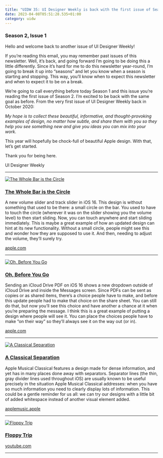 ```yaml
---
title: "UIDW 35: UI Designer Weekly is back with the first issue of Season 2."
date: 2023-04-08T05:51:28.535+01:00
category: uidw
---
```


### Season 2, Issue 1

Hello and welcome back to another issue of UI Designer Weekly!

If you’re reading this email, you may remember past issues of this newsletter. Well, it’s back, and going forward I’m going to be doing this a little differently. Since it’s hard for me to do this newsletter year-round, I’m going to break it up into “seasons” and let you know when a season is starting and stopping. This way, you’ll know when to expect this newsletter and when to expect it to be on a break.

We’re going to call everything before today Season 1 and this issue you’re reading the first issue of Season 2\. I’m excited to be back with the same goal as before. From the very first issue of UI Designer Weekly back in October 2020:

_My hope is to collect these beautiful, informative, and thought-provoking examples of design, no matter how subtle, and share them with you so they help you see something new and give you ideas you can mix into your work._

This year will hopefully be chock-full of beautiful Apple design. With that, let’s get started.

Thank you for being here.

 UI Designer Weekly 

---

[![](https://assets.sahandnayebaziz.org/the-whole-bar-is-the-circle.jpeg "The Whole Bar is the Circle")](https://cur.at/WFGLUcc?m=web) 

### [The Whole Bar is the Circle](https://cur.at/WFGLUcc?m=web)

A new volume slider and track slider in iOS 16\. This design is without something that used to be there: a small circle on the bar. You used to have to touch the circle (wherever it was on the slider showing you the volume level) to then start sliding. Now, you can touch anywhere and start sliding immediately. This is maybe a great example of how an updated design can hint at its new functionality. Without a small circle, people might see this and wonder how they are supposed to use it. And then, needing to adjust the volume, they’ll surely try.

[apple.com](https://cur.at/WFGLUcc?m=web) 

---

[![](https://assets.sahandnayebaziz.org/oh-before-you-go.jpeg "Oh, Before You Go")](https://cur.at/EWSEOLh?m=web) 

### [Oh, Before You Go](https://cur.at/EWSEOLh?m=web)

Sending an iCloud Drive PDF on iOS 16 shows a new dropdown outside of iCloud Drive and inside the Messages screen. Since PDFs can be sent as copies or as shared items, there’s a choice people have to make, and before this update people had to make that choice on the share sheet. You can still do that, but now you’ll see this choice and have another a chance at it when you’re preparing the message. I think this is a great example of putting a design where people will see it. You can place the choices people have to make “on their way” so they’ll always see it on the way out (or in).

[apple.com](https://cur.at/EWSEOLh?m=web) 

---

[![](https://assets.sahandnayebaziz.org/a-classical-separation.jpeg "A Classical Separation")](https://cur.at/Jy2ioKW?m=web) 

### [A Classical Separation](https://cur.at/Jy2ioKW?m=web)

Apple Musical Classical features a design made for dense information, and yet has in many places done away with separators. Separator lines (the thin, gray divider lines used throughout iOS) are usually known to be useful precisely in the situation Apple Musical Classical addresses: when you have so much information you need to clearly display lots of information. This could be a gentle reminder for us all: we can try our designs with a little bit of added whitespace instead of another visual element added.

[applemusic.apple](https://cur.at/Jy2ioKW?m=web) 

---

[![](https://assets.sahandnayebaziz.org/floppy-trip.jpeg "Floppy Trip")](https://cur.at/f5q7C9I?m=web) 

### [Floppy Trip](https://cur.at/f5q7C9I?m=web)

[youtube.com](https://cur.at/f5q7C9I?m=web) 

---